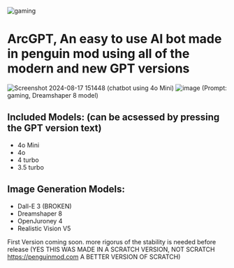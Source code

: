 ![gaming](https://github.com/user-attachments/assets/c447938d-83a7-47c6-a766-79dec071a25e)
# ArcGPT, An easy to use AI bot made in penguin mod using all of the modern and new GPT versions
![Screenshot 2024-08-17 151448](https://github.com/user-attachments/assets/c3cbf1f9-a4f2-4555-8072-7af28fea1031) (chatbot using 4o Mini)
![image](https://github.com/user-attachments/assets/a06f2379-22c2-410c-8435-b3bfe144e9b9) (Prompt: gaming, Dreamshaper 8 model)

## Included Models: (can be acsessed by pressing the GPT version text)
- 4o Mini
- 4o
- 4 turbo
- 3.5 turbo

## Image Generation Models:
- Dall-E 3 (BROKEN)
- Dreamshaper 8
- OpenJuroney 4
- Realistic Vision V5

First Version coming soon. more rigorus of the stability is needed before release
(YES THIS WAS MADE IN A SCRATCH VERSION, NOT SCRATCH https://penguinmod.com A BETTER VERSION OF SCRATCH)
